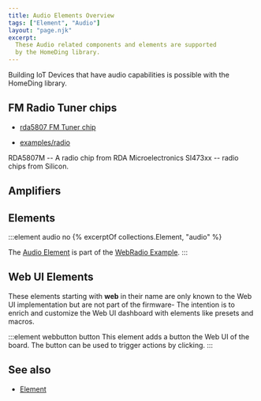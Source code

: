 ```yaml
---
title: Audio Elements Overview
tags: ["Element", "Audio"]
layout: "page.njk"
excerpt:
  These Audio related components and elements are supported
  by the HomeDing library.
---
```


Building IoT Devices that have audio capabilities is possible with the HomeDing library.

## FM Radio Tuner chips

* [rda5807 FM Tuner chip](/elements/audio/rda5807.md)

* [examples/radio](/examples/radio.md)

RDA5807M --  A radio chip from RDA Microelectronics
SI473xx -- radio chips from Silicon.


## Amplifiers

<!-- 
The TPA2016Element can control a TPA2016 chip that contains a stereo amplifier for analog audio signals with a I2C bus based volume control.

 [tpa2016 Element](/elements/audio/_tpa2016.md)

TPA2016
* [/elements/_tpa2016.md](/elements/audio/_tpa2016.md) - Control a TPA2016 chip based amplifier

<https://www.sparkfun.com/products/20690>

TPA2016D2

TPA2016D2 stereo, filter-free class-D audio power amplifier. 

Dynamic Range Compression (DRC)
Automatic Gain Control (AGC)
configured through software via I2C

class-D 2.8W stereo Amplifier

TPA2005D1
-->

<!-- 
## PT2322  5.1 channel analog audio processor

https://www.hackster.io/dilshan-jayakody/5-1-channel-analog-audio-processor-a78559?mc_cid=4d1cf49036&mc_eid=0e4a02bdf3
-->


## Elements

:::element audio no
{% excerptOf collections.Element, "audio" %}

The [Audio Element](/elements/audio/audio.md)  is part of the [WebRadio Example](/examples/webradio.md).
:::


## Web UI Elements

These elements starting with **web** in their name are only known to the Web UI implementation but are not part of the firmware- The intention is to enrich and customize the Web UI dashboard with elements like presets and macros.

:::element webbutton button
  This element adds a button the Web UI of the board. The button can be used to trigger actions by clicking.
:::


## See also

* [Element](/dev/elementclass.md)
